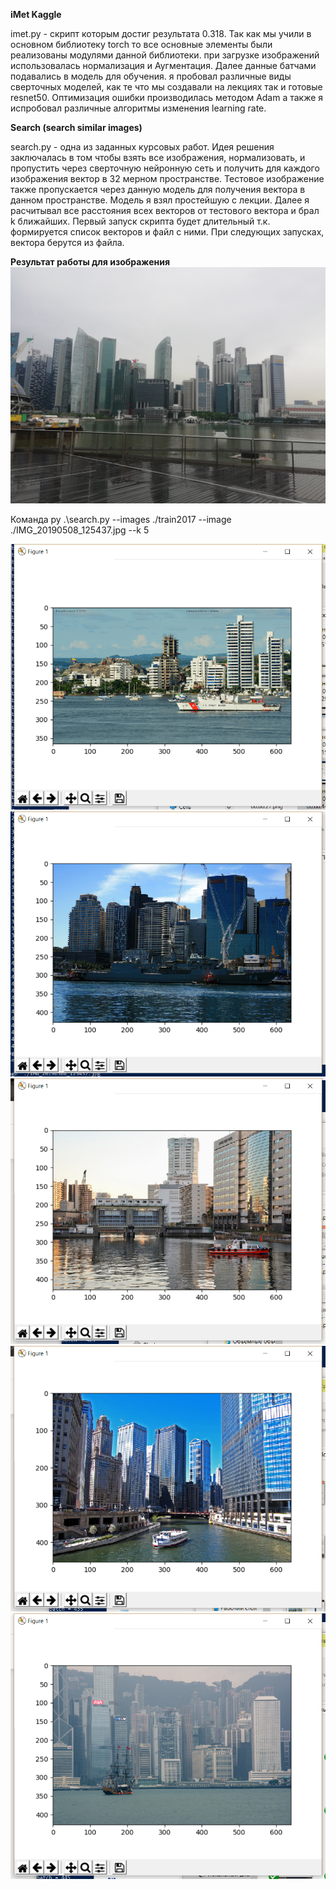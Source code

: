 **iMet Kaggle**

imet.py - скрипт которым достиг результата 0.318. Так как мы учили в основном библиотеку torch то все основные элементы
были реализованы модулями данной библиотеки. при загрузке изображений использовалась нормализация и Аугментация. Далее данные 
батчами подавались в модель для обучения. я пробовал различные виды сверточных моделей, как те что мы создавали на лекциях так и готовые
resnet50. Оптимизация ошибки производилась методом Adam а также я испробовал различные алгоритмы изменения learning rate.

**Search (search similar images)**

search.py - одна из заданных курсовых работ. 
Идея решения заключалась в том чтобы взять все изображения, нормализовать, и пропустить через сверточную нейронную сеть 
и получить для каждого изображения вектор в 32 мерном пространстве. Тестовое изображение также пропускается через данную модель 
для получения вектора в данном пространстве. Модель я взял простейшую с лекции. Далее я расчитывал все расстояния всех векторов от тестового вектора 
и брал k ближайших. Первый запуск скрипта будет длительный т.к. формируется список векторов и файл с ними. 
При следующих запусках, вектора берутся из файла.

**Результат работы для изображения**
![Test image](IMG_20190508_125437.jpg)

Команда
py .\search.py --images ./train2017 --image ./IMG_20190508_125437.jpg --k 5

![image 1](im1.png)
![image 2](im2.png)
![image 3](im3.png)
![image 4](im4.png)
![image 5](im5.png)